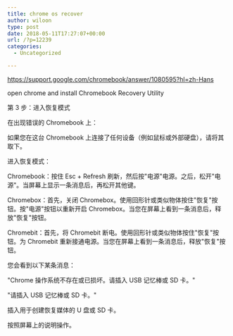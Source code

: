 ```yaml
---
title: chrome os recover
author: wiloon
type: post
date: 2018-05-11T17:27:07+00:00
url: /?p=12239
categories:
  - Uncategorized

---
```

https://support.google.com/chromebook/answer/1080595?hl=zh-Hans

open chrome and install Chromebook Recovery Utility

第 3 步：进入恢复模式
  
在出现错误的 Chromebook 上：

如果您在这台 Chromebook 上连接了任何设备（例如鼠标或外部硬盘），请将其取下。
  
进入恢复模式：
  
Chromebook：按住 Esc + Refresh 刷新，然后按"电源"电源。之后，松开"电源"。当屏幕上显示一条消息后，再松开其他键。
  
Chromebox：首先，关闭 Chromebox。使用回形针或类似物体按住"恢复"按钮。按"电源"按钮以重新开启 Chromebox。当您在屏幕上看到一条消息后，释放"恢复"按钮。
  
Chromebit：首先，将 Chromebit 断电。使用回形针或类似物体按住"恢复"按钮。为 Chromebit 重新接通电源。当您在屏幕上看到一条消息后，释放"恢复"按钮。
  
您会看到以下某条消息：
  
"Chrome 操作系统不存在或已损坏。请插入 USB 记忆棒或 SD 卡。"
  
"请插入 USB 记忆棒或 SD 卡。"
  
插入用于创建恢复媒体的 U 盘或 SD 卡。
  
按照屏幕上的说明操作。